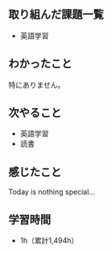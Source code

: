 ## 取り組んだ課題一覧
- 英語学習
## わかったこと
特にありません。
## 次やること
- 英語学習
- 読書
## 感じたこと
Today is nothing special…

## 学習時間
- 1h（累計1,494h）
